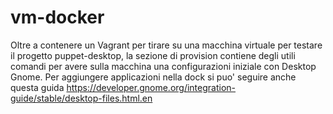# vm-docker
Oltre a contenere un Vagrant per tirare su una macchina virtuale per testare il progetto puppet-desktop, la sezione di provision
contiene degli utili comandi per avere sulla macchina una configurazioni iniziale con Desktop Gnome.
Per aggiungere applicazioni nella dock si puo' seguire anche questa guida 
https://developer.gnome.org/integration-guide/stable/desktop-files.html.en
